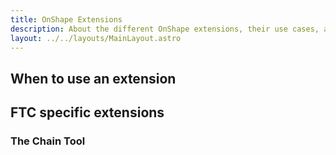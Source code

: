 ```yaml
---
title: OnShape Extensions
description: About the different OnShape extensions, their use cases, and some additional tips.
layout: ../../layouts/MainLayout.astro
---
```


## When to use an extension

## FTC specific extensions

### The Chain Tool

